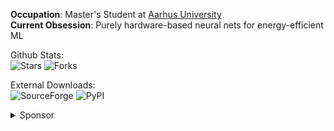 **Occupation**: Master's Student at [Aarhus University](https://international.au.dk/)\
**Current Obsession**: Purely hardware-based neural nets for energy-efficient ML

Github Stats:\
![Stars](https://img.shields.io/badge/dynamic/json?color=2f81f7&label=Stars&style=flat-square&query=%24.stars&url=https://api.github-star-counter.workers.dev/user/NicklasVraa)
![Forks](https://img.shields.io/badge/dynamic/json?color=2f81f7&&label=Forks&style=flat-square&query=%24.forks&url=https://api.github-star-counter.workers.dev/user/NicklasVraa)

External Downloads:\
![SourceForge](https://img.shields.io/sourceforge/dt/novaos?style=flat-square&label=Sourceforge&color=2f81f7)
![PyPI](https://img.shields.io/pypi/dm/color-manager-nv?style=flat-square&label=PyPI&color=2f81f7)

<details>
<summary>Sponsor</summary>
  
[![Donate](https://img.shields.io/badge/Donate-PayPal-2f81f7.svg?&style=flat-square)](https://www.paypal.com/donate/?hosted_button_id=36S38CB4UD57J)
[![Kofi](https://img.shields.io/badge/Kofi-2f81f7?style=flat-square)](https://ko-fi.com/M4M7IZK0Y)
[![BMAC](https://img.shields.io/badge/Buymeacoffee-2f81f7?style=flat-square)](https://www.buymeacoffee.com/nicklasvraa)\
![Bitcoin](https://img.shields.io/badge/Bitcoin-112ggRAZB6ipvV25v5ewnhdXSfyrYujfaF-2f81f7?style=flat-square)

</details>
